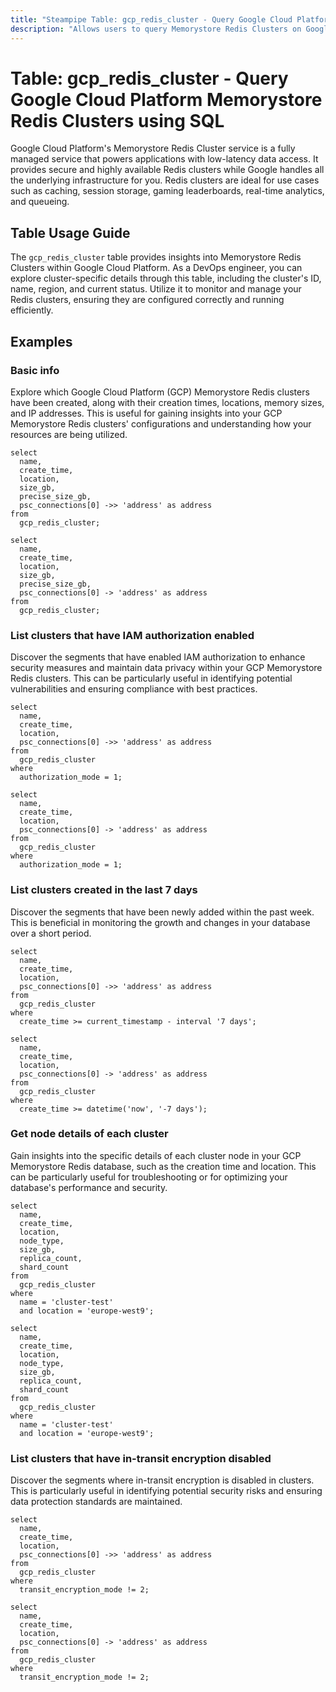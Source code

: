 ```yaml
---
title: "Steampipe Table: gcp_redis_cluster - Query Google Cloud Platform Memorystore Redis Clusters using SQL"
description: "Allows users to query Memorystore Redis Clusters on Google Cloud Platform, providing detailed information about each cluster."
---
```


# Table: gcp_redis_cluster - Query Google Cloud Platform Memorystore Redis Clusters using SQL

Google Cloud Platform's Memorystore Redis Cluster service is a fully managed service that powers applications with low-latency data access. It provides secure and highly available Redis clusters while Google handles all the underlying infrastructure for you. Redis clusters are ideal for use cases such as caching, session storage, gaming leaderboards, real-time analytics, and queueing.

## Table Usage Guide

The `gcp_redis_cluster` table provides insights into Memorystore Redis Clusters within Google Cloud Platform. As a DevOps engineer, you can explore cluster-specific details through this table, including the cluster's ID, name, region, and current status. Utilize it to monitor and manage your Redis clusters, ensuring they are configured correctly and running efficiently.

## Examples

### Basic info
Explore which Google Cloud Platform (GCP) Memorystore Redis clusters have been created, along with their creation times, locations, memory sizes, and IP addresses. This is useful for gaining insights into your GCP Memorystore Redis clusters' configurations and understanding how your resources are being utilized.

```sql+postgres
select
  name,
  create_time,
  location,
  size_gb,
  precise_size_gb,
  psc_connections[0] ->> 'address' as address
from
  gcp_redis_cluster;
```

```sql+sqlite
select
  name,
  create_time,
  location,
  size_gb,
  precise_size_gb,
  psc_connections[0] -> 'address' as address
from
  gcp_redis_cluster;
```

### List clusters that have IAM authorization enabled
Discover the segments that have enabled IAM authorization to enhance security measures and maintain data privacy within your GCP Memorystore Redis clusters. This can be particularly useful in identifying potential vulnerabilities and ensuring compliance with best practices.

```sql+postgres
select
  name,
  create_time,
  location,
  psc_connections[0] ->> 'address' as address
from
  gcp_redis_cluster
where
  authorization_mode = 1;
```

```sql+sqlite
select
  name,
  create_time,
  location,
  psc_connections[0] -> 'address' as address
from
  gcp_redis_cluster
where
  authorization_mode = 1;
```

### List clusters created in the last 7 days
Discover the segments that have been newly added within the past week. This is beneficial in monitoring the growth and changes in your database over a short period.

```sql+postgres
select
  name,
  create_time,
  location,
  psc_connections[0] ->> 'address' as address
from
  gcp_redis_cluster
where
  create_time >= current_timestamp - interval '7 days';
```

```sql+sqlite
select
  name,
  create_time,
  location,
  psc_connections[0] -> 'address' as address
from
  gcp_redis_cluster
where
  create_time >= datetime('now', '-7 days');
```

### Get node details of each cluster
Gain insights into the specific details of each cluster node in your GCP Memorystore Redis database, such as the creation time and location. This can be particularly useful for troubleshooting or for optimizing your database's performance and security.

```sql+postgres
select
  name,
  create_time,
  location,
  node_type,
  size_gb,
  replica_count,
  shard_count
from
  gcp_redis_cluster
where
  name = 'cluster-test'
  and location = 'europe-west9';
```

```sql+sqlite
select
  name,
  create_time,
  location,
  node_type,
  size_gb,
  replica_count,
  shard_count
from
  gcp_redis_cluster
where
  name = 'cluster-test'
  and location = 'europe-west9';
```

### List clusters that have in-transit encryption disabled
Discover the segments where in-transit encryption is disabled in clusters. This is particularly useful in identifying potential security risks and ensuring data protection standards are maintained.

```sql+postgres
select
  name,
  create_time,
  location,
  psc_connections[0] ->> 'address' as address
from
  gcp_redis_cluster
where
  transit_encryption_mode != 2;
```

```sql+sqlite
select
  name,
  create_time,
  location,
  psc_connections[0] -> 'address' as address
from
  gcp_redis_cluster
where
  transit_encryption_mode != 2;
```

<!--
FIXME: this is missing from the Go SDK
https://github.com/googleapis/google-cloud-go/issues/11061

### List the maintenance details of clusters
Explore the maintenance characteristics of your clusters to identify when and how often maintenance is performed, as well as the versions available for maintenance. This can help you manage and plan your maintenance activities more effectively.

```sql+postgres
select
  name,
  create_time,
  location,
  maintenance_policy,
  maintenance_schedule
from
  gcp_redis_cluster;
```

```sql+sqlite
select
  name,
  create_time,
  location,
  maintenance_policy,
  maintenance_schedule
from
  gcp_redis_cluster;
```
-->
